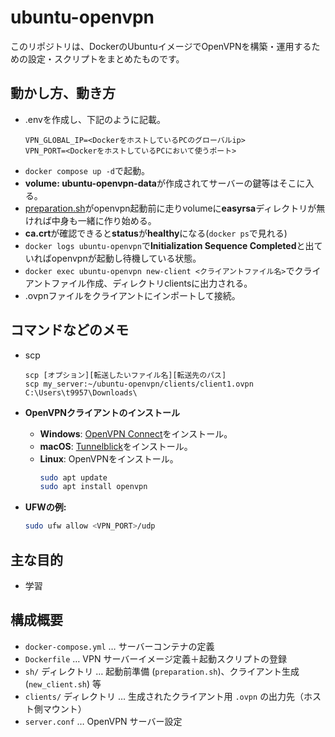 
# ubuntu-openvpn

このリポジトリは、DockerのUbuntuイメージでOpenVPNを構築・運用するための設定・スクリプトをまとめたものです。


## 動かし方、動き方

- .envを作成し、下記のように記載。
  ```
  VPN_GLOBAL_IP=<DockerをホストしているPCのグローバルip>
  VPN_PORT=<DockerをホストしているPCにおいて使うポート>
  ```
- `docker compose up -d`で起動。
- **volume: ubuntu-openvpn-data**が作成されてサーバーの鍵等はそこに入る。
- [preparation.sh](/sh/preparation.sh)がopenvpn起動前に走りvolumeに**easyrsa**ディレクトリが無ければ中身も一緒に作り始める。
- **ca.crt**が確認できると**status**が**healthy**になる(`docker ps`で見れる)
- `docker logs ubuntu-openvpn`で**Initialization Sequence Completed**と出ていればopenvpnが起動し待機している状態。
- `docker exec ubuntu-openvpn new-client <クライアントファイル名>`でクライアントファイル作成、ディレクトリclientsに出力される。
- .ovpnファイルをクライアントにインポートして接続。


## コマンドなどのメモ

- scp

  ```
  scp [オプション][転送したいファイル名][転送先のパス]
  scp my_server:~/ubuntu-openvpn/clients/client1.ovpn C:\Users\t9957\Downloads\
  ```

- **OpenVPNクライアントのインストール**
   - **Windows**:
     [OpenVPN Connect](https://openvpn.net/client-connect-vpn-for-windows/)をインストール。
   - **macOS**:
     [Tunnelblick](https://tunnelblick.net/)をインストール。
   - **Linux**:
     OpenVPNをインストール。
     ```bash
     sudo apt update
     sudo apt install openvpn
     ```

- **UFWの例:**
  ```bash
  sudo ufw allow <VPN_PORT>/udp
  ```



## 主な目的
- 学習


## 構成概要
- `docker-compose.yml` … サーバーコンテナの定義  
- `Dockerfile` … VPN サーバーイメージ定義＋起動スクリプトの登録  
- `sh/` ディレクトリ … 起動前準備 (`preparation.sh`)、クライアント生成 (`new_client.sh`) 等  
- `clients/` ディレクトリ … 生成されたクライアント用 `.ovpn` の出力先（ホスト側マウント）  
- `server.conf` … OpenVPN サーバー設定  

